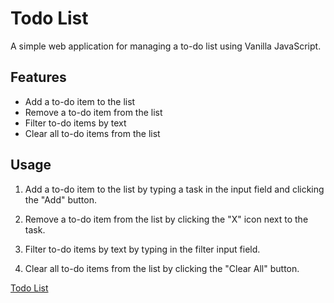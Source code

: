 # Todo List

A simple web application for managing a to-do list using Vanilla JavaScript.

## Features

-   Add a to-do item to the list
-   Remove a to-do item from the list
-   Filter to-do items by text
-   Clear all to-do items from the list

## Usage

1.  Add a to-do item to the list by typing a task in the input field and clicking the "Add" button.
    
2.  Remove a to-do item from the list by clicking the "X" icon next to the task.
    
3.  Filter to-do items by text by typing in the filter input field.
    
4.  Clear all to-do items from the list by clicking the "Clear All" button.


[Todo List](https://eca-todolist.netlify.app/)
